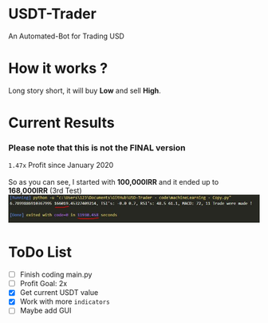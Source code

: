 # USDT-Trader
An Automated-Bot for Trading USD

# How it works ?
Long story short, it will buy **Low** and sell **High**.

# Current Results
### Please note that this is not the FINAL version
`1.47x` Profit since January 2020
<br>
<br>
So as you can see, I started with **100,000IRR** and it ended up to **168,000IRR** (3rd Test)
<img src="imgs/test3.JPG">
# ToDo List
- [ ] Finish coding main.py
- [ ] Profit Goal: 2x
- [X] Get current USDT value
- [X] Work with more `indicators`
- [ ] Maybe add GUI
